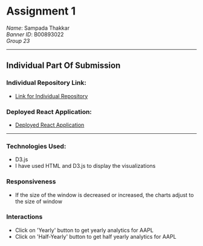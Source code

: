 # Assignment 1
*Name*: Sampada Thakkar\
*Banner ID*: B00893022\
*Group 23*


---
## Individual Part Of Submission
### Individual Repository Link: 
- [Link for Individual Repository](https://git.cs.dal.ca/sampada/csci5709/)

### Deployed React Application:
- [Deployed React Application](https://my-assignment1-submission.herokuapp.com/)

---
### Technologies Used:
- D3.js
- I have used HTML and D3.js to display the visualizations

### Responsiveness
- If the size of the window is decreased or increased, the charts adjust to the size of window

### Interactions
- Click on 'Yearly' button to get yearly analytics for AAPL
- Click on 'Half-Yearly' button to get half yearly analytics for AAPL
